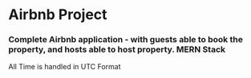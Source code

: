 # Airbnb Project

### Complete Airbnb application - with guests able to book the property, and hosts able to host property. MERN Stack

All Time is handled in UTC Format